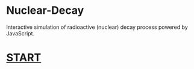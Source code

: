 # Nuclear-Decay
Interactive simulation of radioactive (nuclear) decay process powered by JavaScript.

# [START](https://retired-2b-dev-team.github.io/Nuclear-Decay/simulation.html)
